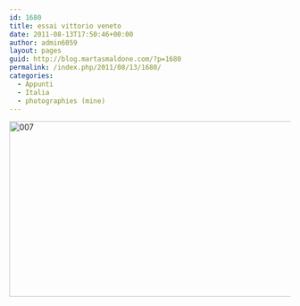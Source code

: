 ```yaml
---
id: 1680
title: essai vittorio veneto
date: 2011-08-13T17:50:46+00:00
author: admin6059
layout: pages
guid: http://blog.martasmaldone.com/?p=1680
permalink: /index.php/2011/08/13/1680/
categories:
  - Appunti
  - Italia
  - photographies (mine)
---
```

[](http://blog.martasmaldone.eu/wp-content/uploads/2011/08/007.jpg)

[](http://blog.martasmaldone.eu/wp-content/uploads/2011/08/007.jpg)[](http://blog.martasmaldone.eu/wp-content/uploads/2011/08/vvrr.jpg)<img class="aligncenter size-full wp-image-1707" title="007" src="http://blog.martasmaldone.eu/wp-content/uploads/2011/08/007.jpg" alt="007" width="510" height="314" srcset="http://blog.martasmaldone.eu/wp-content/uploads/2011/08/007.jpg 510w, http://blog.martasmaldone.eu/wp-content/uploads/2011/08/007-300x185.jpg 300w" sizes="(max-width: 510px) 100vw, 510px" />

[](http://blog.martasmaldone.eu/wp-content/uploads/2011/08/007.jpg)[](http://blog.martasmaldone.eu/wp-content/uploads/2011/10/vv02.jpg)

[](http://blog.martasmaldone.eu/wp-content/uploads/2011/10/vv02.jpg)[](http://blog.martasmaldone.eu/wp-content/uploads/2011/10/vv1.jpg)